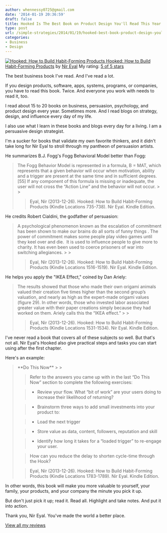 ```yaml
---
author: whennessy0725@gmail.com
date: '2014-01-19 20:36:59'
draft: false
title: Hooked Is The Best Book on Product Design You'll Read This Year
type: post
url: /simple-strategies/2014/01/19/hooked-best-book-product-design-youll-read-year
categories:
- Business
- Design
---
```


[![Hooked: How to Build Habit-Forming Products](https://d202m5krfqbpi5.cloudfront.net/books/1387391251m/19404862.jpg)
](https://www.goodreads.com/book/show/19404862-hooked)[Hooked: How to Build Habit-Forming Products](https://www.goodreads.com/book/show/19404862-hooked) by [Nir Eyal](https://www.goodreads.com/author/show/7284116.Nir_Eyal)
My rating: [5 of 5 stars](https://www.goodreads.com/review/show/828724513)




The best business book I've read. And I've read a lot.




If you design products, software, apps, systems, programs, or companies, you have to read this book. Twice. And everyone you work with needs to read it, too.




I read about 15 to 20 books on business, persuasion, psychology, and product design every year. Sometimes more. And I read blogs on strategy, design, and influence every day of my life.




I also use what I learn in these books and blogs every day for a living. I am a persuasive design strategist.




I'm a sucker for books that validate my own favorite thinkers, and it didn't take long for Nir Eyal to stroll through my pantheon of persuasion artists.




He summarizes B.J. Fogg's Fogg Behavioral Model better than Fogg:




<blockquote>The Fogg Behavior Model is represented in a formula, B = MAT, which represents that a given behavior will occur when motivation, ability and a trigger are present at the same time and in sufficient degrees. [55] If any component of this formula is missing or inadequate, the user will not cross the “Action Line” and the behavior will not occur.
> 
> 

> 
> Eyal, Nir (2013-12-26). Hooked: How to Build Habit-Forming Products (Kindle Locations 735-738). Nir Eyal. Kindle Edition.
> 
> </blockquote>




He credits Robert Cialdini, the godfather of persuasion:




<blockquote>A psychological phenomenon known as the escalation of commitment has been shown to make our brains do all sorts of funny things . The power of commitment makes some people play video games until they keel over and die.  It is used to influence people to give more to charity. It has even been used to coerce prisoners of war into switching allegiances.
> 
> 

> 
> Eyal, Nir (2013-12-26). Hooked: How to Build Habit-Forming Products (Kindle Locations 1516-1519). Nir Eyal. Kindle Edition.
> 
> </blockquote>




He helps you apply the "IKEA Effect," coined by Dan Ariely:




<blockquote>The results showed that those who made their own origami animals valued their creation five times higher than the second group’s valuation, and nearly as high as the expert-made origami values (figure 29). In other words, those who invested labor associated greater value with their paper creations simply because they had worked on them. Ariely calls this the “IKEA effect.”
> 
> 

> 
> Eyal, Nir (2013-12-26). Hooked: How to Build Habit-Forming Products (Kindle Locations 1531-1534). Nir Eyal. Kindle Edition.
> 
> </blockquote>




I've never read a book that covers all of these subjects so well. But that's not all. Nir Eyal's Hooked also give practical steps and tasks you can start using after the first chapter.




Here's an example:




<blockquote>**Do This Now**
> 
> 

> 
> Refer to the answers you came up with in the last “Do This Now” section to complete the following exercises:
> 
> 

> 
> - Review your flow. What “bit of work” are your users doing to increase their likelihood of returning?
> 
> 

> 
> - Brainstorm three ways to add small investments into your product to:
> 
> 

> 
> - Load the next trigger
> 
> 

> 
> - Store value as data, content, followers, reputation and skill
> 
> 

> 
> - Identify how long it takes for a “loaded trigger” to re-engage your user.
> 
> 

> 
> How can you reduce the delay to shorten cycle-time through the Hook?
> 
> 

> 
> Eyal, Nir (2013-12-26). Hooked: How to Build Habit-Forming Products (Kindle Locations 1783-1789). Nir Eyal. Kindle Edition.
> 
> </blockquote>




In other words, this book will make you more valuable to yourself, your family, your products, and your company the minute you pick it up.




But don't just pick it up; read it. Read all. Highlight and take notes. And put it into action.




Thank you, Nir Eyal. You've made the world a better place.




[View all my reviews](https://www.goodreads.com/review/list/27855313-bill)
